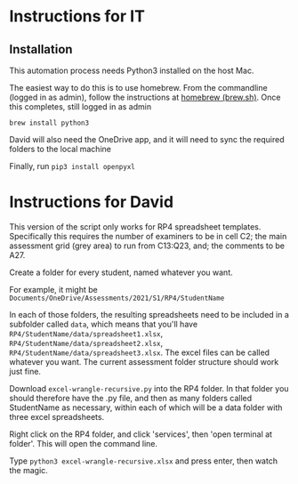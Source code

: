 # Instructions for IT

## Installation

This automation process needs Python3 installed on the host Mac. 

The easiest way to do this is to use homebrew. From the commandline (logged in as admin), follow the instructions at [homebrew (brew.sh)](https://brew.sh).
Once this completes, still logged in as admin

`brew install python3`

David will also need the OneDrive app, and it will need to sync the required folders to the local machine

Finally, run `pip3 install openpyxl`

# Instructions for David

This version of the script only works for RP4 spreadsheet templates.
Specifically this requires the number of examiners to be in cell C2;
the main assessment grid (grey area) to run from C13:Q23, and;
the comments to be A27. 

Create a folder for every student, named whatever you want. 

For example, it might be `Documents/OneDrive/Assessments/2021/S1/RP4/StudentName`

In each of those folders, the resulting spreadsheets need to be included in a subfolder called `data`, which means that you'll have `RP4/StudentName/data/spreadsheet1.xlsx`, `RP4/StudentName/data/spreadsheet2.xlsx`, `RP4/StudentName/data/spreadsheet3.xlsx`.
The excel files can be called whatever you want. The current assessment folder structure should work just fine.

Download `excel-wrangle-recursive.py` into the RP4 folder. In that folder you should therefore have the .py file, and then as many folders called StudentName as necessary, within each of which will be a data folder with three excel spreadsheets.

Right click on the RP4 folder, and click 'services', then 'open terminal at folder'. This will open the command line.

Type `python3 excel-wrangle-recursive.xlsx` and press enter, then watch the magic.

